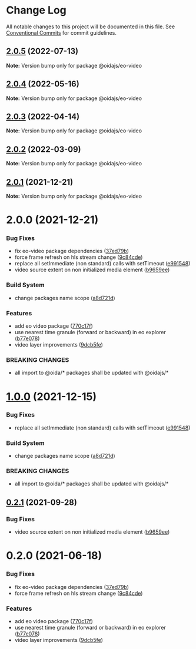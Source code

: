 # Change Log

All notable changes to this project will be documented in this file.
See [Conventional Commits](https://conventionalcommits.org) for commit guidelines.

## [2.0.5](https://github.com/cgi-italy/oida/compare/@oidajs/eo-video@2.0.4...@oidajs/eo-video@2.0.5) (2022-07-13)

**Note:** Version bump only for package @oidajs/eo-video





## [2.0.4](https://github.com/cgi-italy/oida/compare/@oidajs/eo-video@2.0.3...@oidajs/eo-video@2.0.4) (2022-05-16)

**Note:** Version bump only for package @oidajs/eo-video





## [2.0.3](https://github.com/cgi-italy/oida/compare/@oidajs/eo-video@2.0.2...@oidajs/eo-video@2.0.3) (2022-04-14)

**Note:** Version bump only for package @oidajs/eo-video





## [2.0.2](https://github.com/cgi-italy/oida/compare/@oidajs/eo-video@2.0.1...@oidajs/eo-video@2.0.2) (2022-03-09)

**Note:** Version bump only for package @oidajs/eo-video





## [2.0.1](https://github.com/cgi-italy/oida/compare/@oidajs/eo-video@2.0.0...@oidajs/eo-video@2.0.1) (2021-12-21)

**Note:** Version bump only for package @oidajs/eo-video






# 2.0.0 (2021-12-21)


### Bug Fixes

* fix eo-video package dependencies ([37ed79b](https://github.com/cgi-italy/oida/commit/37ed79babb02ce67b5473711876568d81faa17b0))
* force frame refresh on hls stream change ([9c84cde](https://github.com/cgi-italy/oida/commit/9c84cdece3d9a852e8359616f3f6354c94bd49dd))
* replace all setImmediate (non standard) calls with setTimeout ([e991548](https://github.com/cgi-italy/oida/commit/e9915486859236b2bfa37760ef4508d0f467dc77))
* video source extent on non initialized media element ([b9659ee](https://github.com/cgi-italy/oida/commit/b9659eee72bbd9f48b48f9a81d2bb8151a73607a))


### Build System

* change packages name scope ([a8d721d](https://github.com/cgi-italy/oida/commit/a8d721db395a8a9f9c52808c5318c392096cc2a3))


### Features

* add eo video package ([770c17f](https://github.com/cgi-italy/oida/commit/770c17f69c7958bcef7fd666cd3796950cb8834b))
* use nearest time granule (forward or backward) in eo explorer ([b77e078](https://github.com/cgi-italy/oida/commit/b77e07877c717c8a03f27b9154ae4741d134f7f0))
* video layer improvements ([9dcb5fe](https://github.com/cgi-italy/oida/commit/9dcb5fe4b54d1a454a7f26269657d151d4ddcb43))


### BREAKING CHANGES

* all import to @oida/\* packages shall be updated with @oidajs/\*





# [1.0.0](https://github.com/cgi-italy/oida/compare/@oida/eo-video@0.2.1...@oidajs/eo-video@1.0.0) (2021-12-15)


### Bug Fixes

* replace all setImmediate (non standard) calls with setTimeout ([e991548](https://github.com/cgi-italy/oida/commit/e9915486859236b2bfa37760ef4508d0f467dc77))


### Build System

* change packages name scope ([a8d721d](https://github.com/cgi-italy/oida/commit/a8d721db395a8a9f9c52808c5318c392096cc2a3))


### BREAKING CHANGES

* all import to @oida/\* packages shall be updated with @oidajs/\*





## [0.2.1](https://github.com/cgi-italy/oida/compare/@oida/eo-video@0.2.0...@oida/eo-video@0.2.1) (2021-09-28)


### Bug Fixes

* video source extent on non initialized media element ([b9659ee](https://github.com/cgi-italy/oida/commit/b9659eee72bbd9f48b48f9a81d2bb8151a73607a))





# 0.2.0 (2021-06-18)


### Bug Fixes

* fix eo-video package dependencies ([37ed79b](https://github.com/cgi-italy/oida/commit/37ed79babb02ce67b5473711876568d81faa17b0))
* force frame refresh on hls stream change ([9c84cde](https://github.com/cgi-italy/oida/commit/9c84cdece3d9a852e8359616f3f6354c94bd49dd))


### Features

* add eo video package ([770c17f](https://github.com/cgi-italy/oida/commit/770c17f69c7958bcef7fd666cd3796950cb8834b))
* use nearest time granule (forward or backward) in eo explorer ([b77e078](https://github.com/cgi-italy/oida/commit/b77e07877c717c8a03f27b9154ae4741d134f7f0))
* video layer improvements ([9dcb5fe](https://github.com/cgi-italy/oida/commit/9dcb5fe4b54d1a454a7f26269657d151d4ddcb43))
